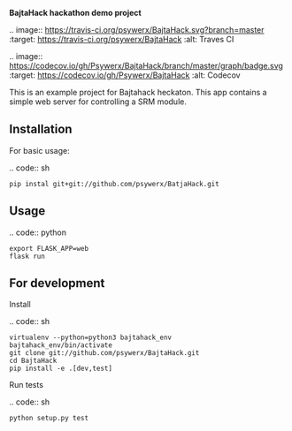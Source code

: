 **BajtaHack hackathon demo project**

.. image:: https://travis-ci.org/psywerx/BajtaHack.svg?branch=master
  :target: https://travis-ci.org/psywerx/BajtaHack
  :alt: Traves CI

.. image:: https://codecov.io/gh/Psywerx/BajtaHack/branch/master/graph/badge.svg
  :target: https://codecov.io/gh/Psywerx/BajtaHack
  :alt: Codecov


This is an example project for Bajtahack heckaton. This app contains a simple
web server for controlling a SRM module.


Installation
------------

For basic usage:

.. code:: sh

    pip instal git+git://github.com/psywerx/BatjaHack.git


Usage
-----

.. code:: python

    export FLASK_APP=web
    flask run

For development
---------------

Install

.. code:: sh

    virtualenv --python=python3 bajtahack_env
    bajtahack_env/bin/activate
    git clone git://github.com/psywerx/BajtaHack.git
    cd BajtaHack
    pip install -e .[dev,test]

Run tests

.. code:: sh

    python setup.py test

